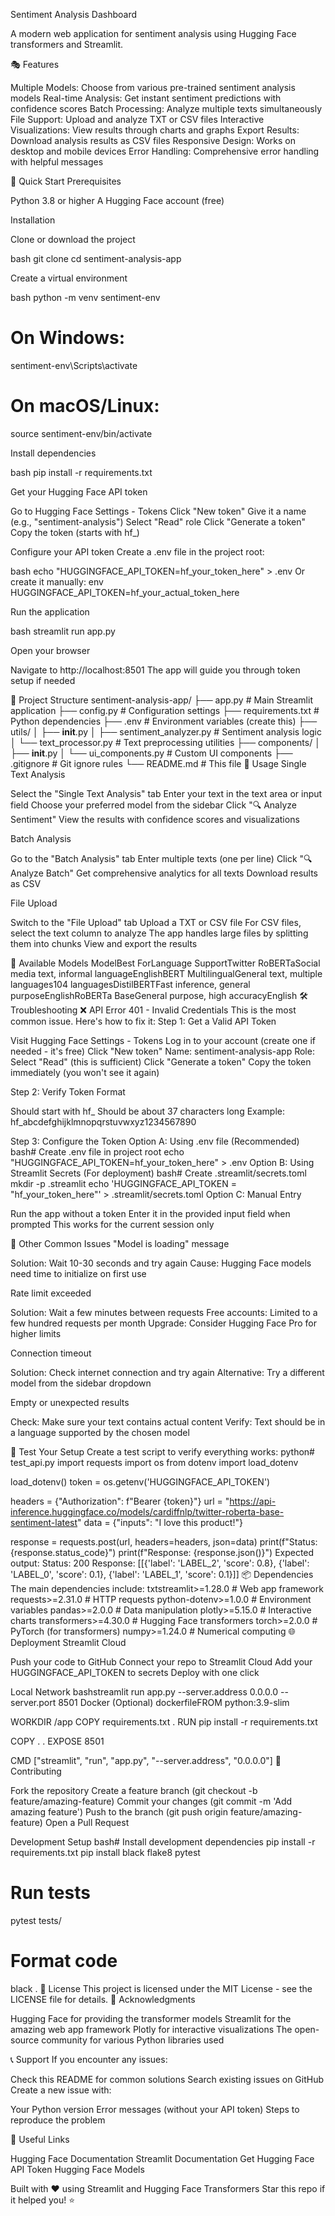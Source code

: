Sentiment Analysis Dashboard

A modern web application for sentiment analysis using Hugging Face transformers and Streamlit.

🎭 Features

Multiple Models: Choose from various pre-trained sentiment analysis models
Real-time Analysis: Get instant sentiment predictions with confidence scores
Batch Processing: Analyze multiple texts simultaneously
File Support: Upload and analyze TXT or CSV files
Interactive Visualizations: View results through charts and graphs
Export Results: Download analysis results as CSV files
Responsive Design: Works on desktop and mobile devices
Error Handling: Comprehensive error handling with helpful messages

🚀 Quick Start
Prerequisites

Python 3.8 or higher
A Hugging Face account (free)

Installation

Clone or download the project

bash   git clone <your-repo-url>
   cd sentiment-analysis-app

Create a virtual environment

bash   python -m venv sentiment-env
   
   # On Windows:
   sentiment-env\Scripts\activate
   
   # On macOS/Linux:
   source sentiment-env/bin/activate

Install dependencies

bash   pip install -r requirements.txt

Get your Hugging Face API token

Go to Hugging Face Settings - Tokens
Click "New token"
Give it a name (e.g., "sentiment-analysis")
Select "Read" role
Click "Generate a token"
Copy the token (starts with hf_)


Configure your API token
Create a .env file in the project root:

bash   echo "HUGGINGFACE_API_TOKEN=hf_your_token_here" > .env
Or create it manually:
env   HUGGINGFACE_API_TOKEN=hf_your_actual_token_here

Run the application

bash   streamlit run app.py

Open your browser

Navigate to http://localhost:8501
The app will guide you through token setup if needed



📁 Project Structure
sentiment-analysis-app/
├── app.py                      # Main Streamlit application
├── config.py                   # Configuration settings
├── requirements.txt            # Python dependencies
├── .env                       # Environment variables (create this)
├── utils/
│   ├── __init__.py
│   ├── sentiment_analyzer.py  # Sentiment analysis logic
│   └── text_processor.py      # Text preprocessing utilities
├── components/
│   ├── __init__.py
│   └── ui_components.py       # Custom UI components
├── .gitignore                 # Git ignore rules
└── README.md                  # This file
🔧 Usage
Single Text Analysis

Select the "Single Text Analysis" tab
Enter your text in the text area or input field
Choose your preferred model from the sidebar
Click "🔍 Analyze Sentiment"
View the results with confidence scores and visualizations

Batch Analysis

Go to the "Batch Analysis" tab
Enter multiple texts (one per line)
Click "🔍 Analyze Batch"
Get comprehensive analytics for all texts
Download results as CSV

File Upload

Switch to the "File Upload" tab
Upload a TXT or CSV file
For CSV files, select the text column to analyze
The app handles large files by splitting them into chunks
View and export the results

🤖 Available Models
ModelBest ForLanguage SupportTwitter RoBERTaSocial media text, informal languageEnglishBERT MultilingualGeneral text, multiple languages104 languagesDistilBERTFast inference, general purposeEnglishRoBERTa BaseGeneral purpose, high accuracyEnglish
🛠️ Troubleshooting
❌ API Error 401 - Invalid Credentials
This is the most common issue. Here's how to fix it:
Step 1: Get a Valid API Token

Visit Hugging Face Settings - Tokens
Log in to your account (create one if needed - it's free)
Click "New token"
Name: sentiment-analysis-app
Role: Select "Read" (this is sufficient)
Click "Generate a token"
Copy the token immediately (you won't see it again)

Step 2: Verify Token Format

Should start with hf_
Should be about 37 characters long
Example: hf_abcdefghijklmnopqrstuvwxyz1234567890

Step 3: Configure the Token
Option A: Using .env file (Recommended)
bash# Create .env file in project root
echo "HUGGINGFACE_API_TOKEN=hf_your_token_here" > .env
Option B: Using Streamlit Secrets (For deployment)
bash# Create .streamlit/secrets.toml
mkdir -p .streamlit
echo 'HUGGINGFACE_API_TOKEN = "hf_your_token_here"' > .streamlit/secrets.toml
Option C: Manual Entry

Run the app without a token
Enter it in the provided input field when prompted
This works for the current session only

🔄 Other Common Issues
"Model is loading" message

Solution: Wait 10-30 seconds and try again
Cause: Hugging Face models need time to initialize on first use

Rate limit exceeded

Solution: Wait a few minutes between requests
Free accounts: Limited to a few hundred requests per month
Upgrade: Consider Hugging Face Pro for higher limits

Connection timeout

Solution: Check internet connection and try again
Alternative: Try a different model from the sidebar dropdown

Empty or unexpected results

Check: Make sure your text contains actual content
Verify: Text should be in a language supported by the chosen model

🧪 Test Your Setup
Create a test script to verify everything works:
python# test_api.py
import requests
import os
from dotenv import load_dotenv

load_dotenv()
token = os.getenv('HUGGINGFACE_API_TOKEN')

headers = {"Authorization": f"Bearer {token}"}
url = "https://api-inference.huggingface.co/models/cardiffnlp/twitter-roberta-base-sentiment-latest"
data = {"inputs": "I love this product!"}

response = requests.post(url, headers=headers, json=data)
print(f"Status: {response.status_code}")
print(f"Response: {response.json()}")
Expected output:
Status: 200
Response: [[{'label': 'LABEL_2', 'score': 0.8}, {'label': 'LABEL_0', 'score': 0.1}, {'label': 'LABEL_1', 'score': 0.1}]]
📦 Dependencies
The main dependencies include:
txtstreamlit>=1.28.0          # Web app framework
requests>=2.31.0           # HTTP requests
python-dotenv>=1.0.0       # Environment variables
pandas>=2.0.0              # Data manipulation
plotly>=5.15.0             # Interactive charts
transformers>=4.30.0       # Hugging Face transformers
torch>=2.0.0               # PyTorch (for transformers)
numpy>=1.24.0              # Numerical computing
🌐 Deployment
Streamlit Cloud

Push your code to GitHub
Connect your repo to Streamlit Cloud
Add your HUGGINGFACE_API_TOKEN to secrets
Deploy with one click

Local Network
bashstreamlit run app.py --server.address 0.0.0.0 --server.port 8501
Docker (Optional)
dockerfileFROM python:3.9-slim

WORKDIR /app
COPY requirements.txt .
RUN pip install -r requirements.txt

COPY . .
EXPOSE 8501

CMD ["streamlit", "run", "app.py", "--server.address", "0.0.0.0"]
🤝 Contributing

Fork the repository
Create a feature branch (git checkout -b feature/amazing-feature)
Commit your changes (git commit -m 'Add amazing feature')
Push to the branch (git push origin feature/amazing-feature)
Open a Pull Request

Development Setup
bash# Install development dependencies
pip install -r requirements.txt
pip install black flake8 pytest

# Run tests
pytest tests/

# Format code
black .
📄 License
This project is licensed under the MIT License - see the LICENSE file for details.
🙏 Acknowledgments

Hugging Face for providing the transformer models
Streamlit for the amazing web app framework
Plotly for interactive visualizations
The open-source community for various Python libraries used

📞 Support
If you encounter any issues:

Check this README for common solutions
Search existing issues on GitHub
Create a new issue with:

Your Python version
Error messages (without your API token)
Steps to reproduce the problem



🔗 Useful Links

Hugging Face Documentation
Streamlit Documentation
Get Hugging Face API Token
Hugging Face Models


Built with ❤️ using Streamlit and Hugging Face Transformers
Star this repo if it helped you! ⭐
